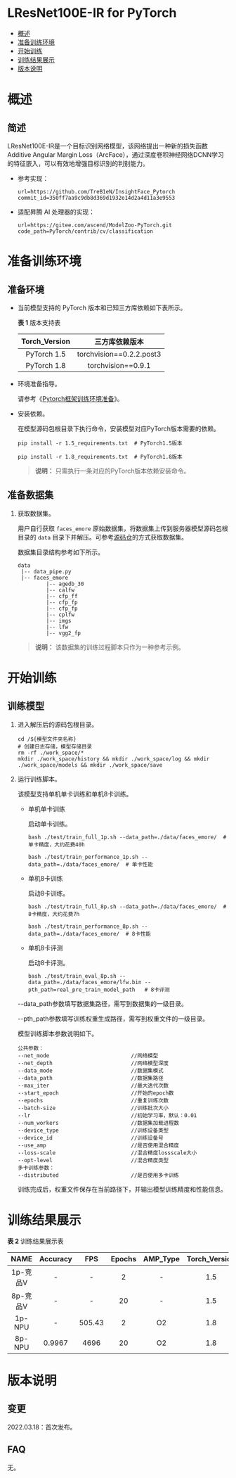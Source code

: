 # LResNet100E-IR for PyTorch

-   [概述](概述.md)
-   [准备训练环境](准备训练环境.md)
-   [开始训练](开始训练.md)
-   [训练结果展示](训练结果展示.md)
-   [版本说明](版本说明.md)


# 概述

## 简述

LResNet100E-IR是一个目标识别网络模型，该网络提出一种新的损失函数Additive Angular Margin Loss（ArcFace），通过深度卷积神经网络DCNN学习的特征嵌入，可以有效地增强目标识别的判别能力。

- 参考实现：

  ```
  url=https://github.com/TreB1eN/InsightFace_Pytorch
  commit_id=350ff7aa9c9db8d369d1932e14d2a4d11a3e9553
  ```

- 适配昇腾 AI 处理器的实现：

  ```
  url=https://gitee.com/ascend/ModelZoo-PyTorch.git
  code_path=PyTorch/contrib/cv/classification
  ```

# 准备训练环境

## 准备环境

- 当前模型支持的 PyTorch 版本和已知三方库依赖如下表所示。

  **表 1**  版本支持表

  | Torch_Version      | 三方库依赖版本                                 |
  | :--------: | :----------------------------------------------------------: |
  | PyTorch 1.5 | torchvision==0.2.2.post3 |
  | PyTorch 1.8 | torchvision==0.9.1 |
  
- 环境准备指导。

  请参考《[Pytorch框架训练环境准备](https://www.hiascend.com/document/detail/zh/ModelZoo/pytorchframework/ptes)》。
  
- 安装依赖。

  在模型源码包根目录下执行命令，安装模型对应PyTorch版本需要的依赖。
  ```
  pip install -r 1.5_requirements.txt  # PyTorch1.5版本
  
  pip install -r 1.8_requirements.txt  # PyTorch1.8版本
  ```
  > **说明：** 
  >只需执行一条对应的PyTorch版本依赖安装命令。

## 准备数据集

1. 获取数据集。

   用户自行获取 `faces_emore` 原始数据集，将数据集上传到服务器模型源码包根目录的 `data` 目录下并解压。可参考[源码仓](https://github.com/TreB1eN/InsightFace_Pytorch/blob/master/README.md)的方式获取数据集。

   数据集目录结构参考如下所示。

   ```
   data
    |-- data_pipe.py
	|-- faces_emore
            |-- agedb_30
            |-- calfw
            |-- cfp_ff
            |-- cfp_fp
            |-- cfp_fp
            |-- cplfw
            |-- imgs
            |-- lfw
            |-- vgg2_fp             
   ```
   > **说明：** 
   >该数据集的训练过程脚本只作为一种参考示例。


# 开始训练

## 训练模型

1. 进入解压后的源码包根目录。

   ```
   cd /${模型文件夹名称} 
   # 创建日志存储，模型存储目录
   rm -rf ./work_space/* 
   mkdir ./work_space/history && mkdir ./work_space/log && mkdir ./work_space/models && mkdir ./work_space/save
   ```

2. 运行训练脚本。

   该模型支持单机单卡训练和单机8卡训练。

   - 单机单卡训练

     启动单卡训练。

     ```
     bash ./test/train_full_1p.sh --data_path=./data/faces_emore/  # 单卡精度，大约花费40h
     
     bash ./test/train_performance_1p.sh --data_path=./data/faces_emore/  # 单卡性能
     ```

   - 单机8卡训练

     启动8卡训练。

     ```
     bash ./test/train_full_8p.sh --data_path=./data/faces_emore/  # 8卡精度，大约花费7h
     
     bash ./test/train_performance_8p.sh --data_path=./data/faces_emore/  # 8卡性能
     ```

   - 单机8卡评测

     启动8卡评测。

     ```
     bash ./test/train_eval_8p.sh --data_path=./data/faces_emore/lfw.bin --pth_path=real_pre_train_model_path	# 8卡评测
     ```

   --data_path参数填写数据集路径，需写到数据集的一级目录。
   
   --pth_path参数填写训练权重生成路径，需写到权重文件的一级目录。
   
   模型训练脚本参数说明如下。
   
   ```
   公共参数：
   --net_mode                          //网络模型
   --net_depth                         //网络模型深度
   --data_mode                         //数据集模式
   --data_path                         //数据集路径
   --max_iter						   //最大迭代次数
   --start_epoch					   //开始的epoch数      
   --epochs                            //重复训练次数
   --batch-size                        //训练批次大小
   --lr                                //初始学习率，默认：0.01
   --num_workers					   //数据集加载进程数
   --device_type					   //训练设备类型
   --device_id						   //训练设备号
   --use_amp                           //是否使用混合精度
   --loss-scale                        //混合精度lossscale大小
   --opt-level                         //混合精度类型
   多卡训练参数：
   --distributed    				   //是否使用多卡训练
   ```
   
   训练完成后，权重文件保存在当前路径下，并输出模型训练精度和性能信息。

# 训练结果展示

**表 2**  训练结果展示表

|   NAME   | Accuracy | FPS  | Epochs | AMP_Type | Torch_Version | lr | Batch_Size |
| :------: | :---: | :--: | :----: | :------: | :-----------: | :--: | :--: |
| 1p-竞品V | - | - |  2  | - | 1.5 | - | - |
| 8p-竞品V | - | - |  20 | - | 1.5 | - | - |
|  1p-NPU  |    -   | 505.43  | 2  |  O2  |  1.8  | 0.001 | 256   |
|  8p-NPU  | 0.9967 |   4696  | 20 |  O2  |  1.8  | 0.01  | 320*8 |

# 版本说明

## 变更

2022.03.18：首次发布。

## FAQ

无。


